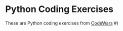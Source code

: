 # Python Coding Exercises

These are Python coding exercises from [CodeWars](https://www.codewars.com/trainer/python)
#)